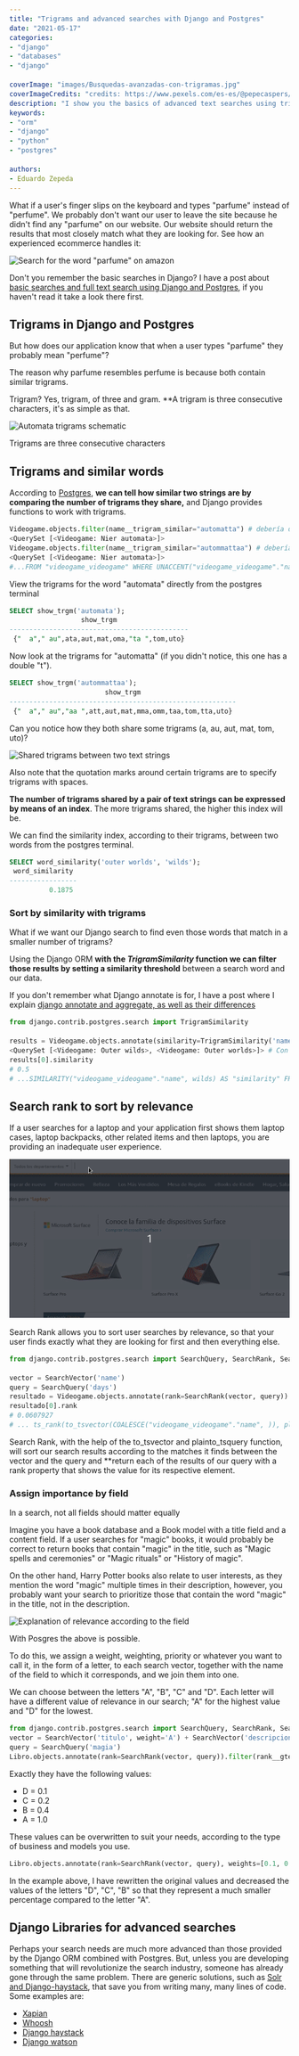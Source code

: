 ```yaml
---
title: "Trigrams and advanced searches with Django and Postgres"
date: "2021-05-17"
categories:
- "django"
- "databases" 
- "django"

coverImage: "images/Busquedas-avanzadas-con-trigramas.jpg"
coverImageCredits: "credits: https://www.pexels.com/es-es/@pepecaspers/"
description: "I show you the basics of advanced text searches using trigrams and similarity indices and others, using Django and Postgres."
keywords:
- "orm"
- "django"
- "python"
- "postgres"

authors:
- Eduardo Zepeda
---
```


What if a user's finger slips on the keyboard and types "parfume" instead of "perfume". We probably don't want our user to leave the site because he didn't find any "parfume" on our website. Our website should return the results that most closely match what they are looking for. See how an experienced ecommerce handles it:

![Search for the word "parfume" on amazon](images/busqueda_amazon.gif)

Don't you remember the basic searches in Django? I have a post about [basic searches and full text search using Django and Postgres](/full-text-search-and-search-with-django-and-postgres/), if you haven't read it take a look there first.

## Trigrams in Django and Postgres

But how does our application know that when a user types "parfume" they probably mean "perfume"?

The reason why parfume resembles perfume is because both contain similar trigrams.

Trigram? Yes, trigram, of three and gram. **A trigram is three consecutive characters, it's as simple as that.

![Automata trigrams schematic](images/trigrams.jpg)

Trigrams are three consecutive characters

## Trigrams and similar words

According to [Postgres](https://www.postgresql.org/docs/12/pgtrgm.html), **we can tell how similar two strings are by comparing the number of trigrams they share,** and Django provides functions to work with trigrams.

```python
Videogame.objects.filter(name__trigram_similar="automatta") # debería decir automata
<QuerySet [<Videogame: Nier automata>]>
Videogame.objects.filter(name__trigram_similar="autommattaa") # debería decir automata
<QuerySet [<Videogame: Nier automata>]>
#...FROM "videogame_videogame" WHERE UNACCENT("videogame_videogame"."name") % UNACCENT(autommata)
```

View the trigrams for the word "automata" directly from the postgres terminal

```sql
SELECT show_trgm('automata');
                  show_trgm                  
---------------------------------------------
 {"  a"," au",ata,aut,mat,oma,"ta ",tom,uto}
```

Now look at the trigrams for "automatta" (if you didn't notice, this one has a double "t").

```sql
SELECT show_trgm('autommattaa');
                        show_trgm                        
---------------------------------------------------------
 {"  a"," au","aa ",att,aut,mat,mma,omm,taa,tom,tta,uto}
```

Can you notice how they both share some trigrams (a, au, aut, mat, tom, uto)?

![Shared trigrams between two text strings](images/TrigramesShared.png)

Also note that the quotation marks around certain trigrams are to specify trigrams with spaces.

**The number of trigrams shared by a pair of text strings can be expressed by means of an index**. The more trigrams shared, the higher this index will be.

We can find the similarity index, according to their trigrams, between two words from the postgres terminal.

```sql
SELECT word_similarity('outer worlds', 'wilds');
 word_similarity 
-----------------
          0.1875
```

### Sort by similarity with trigrams

What if we want our Django search to find even those words that match in a smaller number of trigrams?

Using the Django ORM **with the _TrigramSimilarity_ function we can filter those results by setting a similarity threshold** between a search word and our data.

If you don't remember what Django annotate is for, I have a post where I explain [django annotate and aggregate, as well as their differences](/django-annotate-and-aggregate-explained/)

```python
from django.contrib.postgres.search import TrigramSimilarity

results = Videogame.objects.annotate(similarity=TrigramSimilarity('name', 'wilds'), ).filter(similarity__gt=0.1).order_by('-similarity')
<QuerySet [<Videogame: Outer wilds>, <Videogame: Outer worlds>]> # Con un indice de similaridad de 0.1 wilds y worlds coinciden
results[0].similarity
# 0.5
# ...SIMILARITY("videogame_videogame"."name", wilds) AS "similarity" FROM "videogame_videogame" WHERE SIMILARITY("videogame_videogame"."name", wilds) > 0.1 ORDER BY "similarity" DESC
```

## Search rank to sort by relevance

If a user searches for a laptop and your application first shows them laptop cases, laptop backpacks, other related items and then laptops, you are providing an inadequate user experience.

![Search for the word "laptop" on amazon](images/busquedaLaptopAmazon.gif)

Search Rank allows you to sort user searches by relevance, so that your user finds exactly what they are looking for first and then everything else.

```python
from django.contrib.postgres.search import SearchQuery, SearchRank, SearchVector

vector = SearchVector('name')
query = SearchQuery('days')
resultado = Videogame.objects.annotate(rank=SearchRank(vector, query)).order_by('-rank')
resultado[0].rank
# 0.0607927
# ... ts_rank(to_tsvector(COALESCE("videogame_videogame"."name", )), plainto_tsquery(days)) AS "rank" FROM "videogame_videogame" ORDER BY "rank" DESC
```

Search Rank, with the help of the to_tsvector and plainto_tsquery function, will sort our search results according to the matches it finds between the vector and the query and **return each of the results of our query with a rank property that shows the value for its respective element.

### Assign importance by field

In a search, not all fields should matter equally

Imagine you have a book database and a Book model with a title field and a content field. If a user searches for "magic" books, it would probably be correct to return books that contain "magic" in the title, such as "Magic spells and ceremonies" or "Magic rituals" or "History of magic".

On the other hand, Harry Potter books also relate to user interests, as they mention the word "magic" multiple times in their description, however, you probably want your search to prioritize those that contain the word "magic" in the title, not in the description.

![Explanation of relevance according to the field](images/ExplanationRelevance.jpg)

With Posgres the above is possible.

To do this, we assign a weight, weighting, priority or whatever you want to call it, in the form of a letter, to each search vector, together with the name of the field to which it corresponds, and we join them into one.

We can choose between the letters "A", "B", "C" and "D". Each letter will have a different value of relevance in our search; "A" for the highest value and "D" for the lowest.

```python
from django.contrib.postgres.search import SearchQuery, SearchRank, SearchVector
vector = SearchVector('titulo', weight='A') + SearchVector('descripcion', weight='B')
query = SearchQuery('magia')
Libro.objects.annotate(rank=SearchRank(vector, query)).filter(rank__gte=0.3).order_by('rank')
```

Exactly they have the following values:

* D = 0.1
* C = 0.2
* B = 0.4
* A = 1.0

These values can be overwritten to suit your needs, according to the type of business and models you use.

```python
Libro.objects.annotate(rank=SearchRank(vector, query), weights=[0.1, 0.2, 0.3, 0.9]).filter(rank__gte=0.3).order_by('rank').filter(rank__gte=0.3).order_by('rank')
```

In the example above, I have rewritten the original values and decreased the values of the letters "D", "C", "B" so that they represent a much smaller percentage compared to the letter "A".

## Django Libraries for advanced searches

Perhaps your search needs are much more advanced than those provided by the Django ORM combined with Postgres. But, unless you are developing something that will revolutionize the search industry, someone has already gone through the same problem. There are generic solutions, such as [Solr and Django-haystack](/search-with-solr-with-django-haystack), that save you from writing many, many lines of code. Some examples are:

* [Xapian](https://xapian.org/)
* [Whoosh](https://whoosh.readthedocs.io/en/latest/intro.html)
* [Django haystack](https://django-haystack.readthedocs.io/en/master/index.html)
* [Django watson](https://github.com/etianen/django-watson)